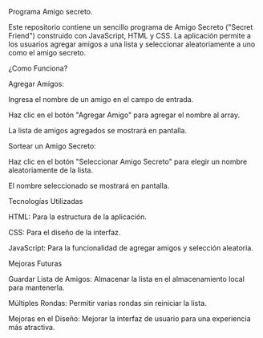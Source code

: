 Programa Amigo secreto.

Este repositorio contiene un sencillo programa de Amigo Secreto ("Secret Friend") construido con JavaScript, HTML y CSS. La aplicación permite a los usuarios agregar amigos a una lista y seleccionar aleatoriamente a uno como el amigo secreto.

¿Como Funciona?

Agregar Amigos:

Ingresa el nombre de un amigo en el campo de entrada.

Haz clic en el botón "Agregar Amigo" para agregar el nombre al array.

La lista de amigos agregados se mostrará en pantalla.

Sortear un Amigo Secreto:

Haz clic en el botón "Seleccionar Amigo Secreto" para elegir un nombre aleatoriamente de la lista.

El nombre seleccionado se mostrará en pantalla.

Tecnologías Utilizadas

HTML: Para la estructura de la aplicación.

CSS: Para el diseño de la interfaz.

JavaScript: Para la funcionalidad de agregar amigos y selección aleatoria.

Mejoras Futuras

Guardar Lista de Amigos: Almacenar la lista en el almacenamiento local para mantenerla.

Múltiples Rondas: Permitir varias rondas sin reiniciar la lista.

Mejoras en el Diseño: Mejorar la interfaz de usuario para una experiencia más atractiva.
